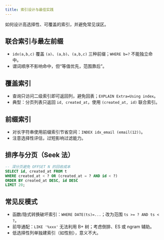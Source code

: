 ```yaml
---
title: 索引设计与最佳实践
---
```


如何设计高选择性、可覆盖的索引，并避免常见误区。

## 联合索引与最左前缀

- `idx(a,b,c)` 覆盖 `(a)`、`(a,b)`、`(a,b,c)` 三种前缀；`WHERE b=?` 不能独立命中。
- 谓词顺序不影响命中，但“等值优先，范围靠后”。

## 覆盖索引

- 查询只访问二级索引即可返回列，避免回表；`EXPLAIN Extra=Using index`。
- 典型：分页列表只返回 `id, created_at`，使用 `(created_at, id)` 联合索引。

## 前缀索引

- 对长字符串使用前缀索引节省空间：`INDEX idx_email (email(12))`。
- 注意选择性评估，过短影响过滤能力。

## 排序与分页（Seek 法）

```sql
-- 深分页避免 OFFSET N 的回收成本
SELECT id, created_at FROM t
WHERE created_at < ? OR (created_at = ? AND id < ?)
ORDER BY created_at DESC, id DESC
LIMIT 20;
```

## 常见反模式

- 函数/隐式转换破坏索引：`WHERE DATE(ts)=...`；改为范围 `ts >= ? AND ts < ?`。
- 前导通配：`LIKE '%xxx'` 无法利用 B+ 树；考虑倒排、ES 或 ngram 辅助。
- 低选择性列单独建索引（如性别），意义不大。


